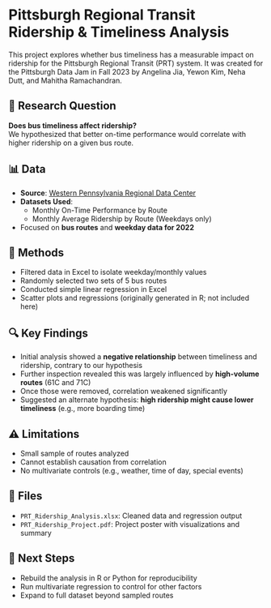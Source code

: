 # Pittsburgh Regional Transit Ridership & Timeliness Analysis

This project explores whether bus timeliness has a measurable impact on ridership for the Pittsburgh Regional Transit (PRT) system. It was created for the Pittsburgh Data Jam in Fall 2023 by Angelina Jia, Yewon Kim, Neha Dutt, and Mahitha Ramachandran.

## 📌 Research Question

**Does bus timeliness affect ridership?**  
We hypothesized that better on-time performance would correlate with higher ridership on a given bus route.

## 📊 Data

- **Source**: [Western Pennsylvania Regional Data Center](https://data.wprdc.org/)  
- **Datasets Used**:
  - Monthly On-Time Performance by Route
  - Monthly Average Ridership by Route (Weekdays only)
- Focused on **bus routes** and **weekday data for 2022**

## 🔧 Methods

- Filtered data in Excel to isolate weekday/monthly values
- Randomly selected two sets of 5 bus routes
- Conducted simple linear regression in Excel
- Scatter plots and regressions (originally generated in R; not included here)

## 🔍 Key Findings

- Initial analysis showed a **negative relationship** between timeliness and ridership, contrary to our hypothesis
- Further inspection revealed this was largely influenced by **high-volume routes** (61C and 71C)
- Once those were removed, correlation weakened significantly
- Suggested an alternate hypothesis: **high ridership might cause lower timeliness** (e.g., more boarding time)

## ⚠️ Limitations

- Small sample of routes analyzed
- Cannot establish causation from correlation
- No multivariate controls (e.g., weather, time of day, special events)

## 📁 Files

- `PRT_Ridership_Analysis.xlsx`: Cleaned data and regression output
- `PRT_Ridership_Project.pdf`: Project poster with visualizations and summary

## 🧠 Next Steps

- Rebuild the analysis in R or Python for reproducibility
- Run multivariate regression to control for other factors
- Expand to full dataset beyond sampled routes
